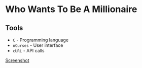 # Who Wants To Be A Millionaire

## Tools

*	`C` - Programming language
*	`nCurses` - User interface
*	`cURL` - API calls

[Screenshot](https://i.imgur.com/mNAtv72.png)
